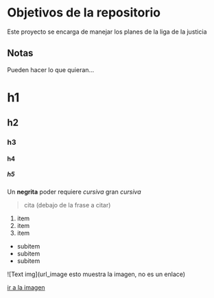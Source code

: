 # Objetivos de la repositorio

Este proyecto se encarga de manejar los planes de la liga de la justicia


## Notas
Pueden hacer lo que quieran...

# h1

## h2

### h3

#### h4

##### h5

Un **negrita** poder requiere _cursiva_ gran *cursiva* 
> cita (debajo de la frase a citar)

1. item
2. item
3. item
  * subitem
  * subitem
  * subitem
  
![Text img](url_image esto muestra la imagen, no es un enlace)

[ir a la imagen](url_image)
